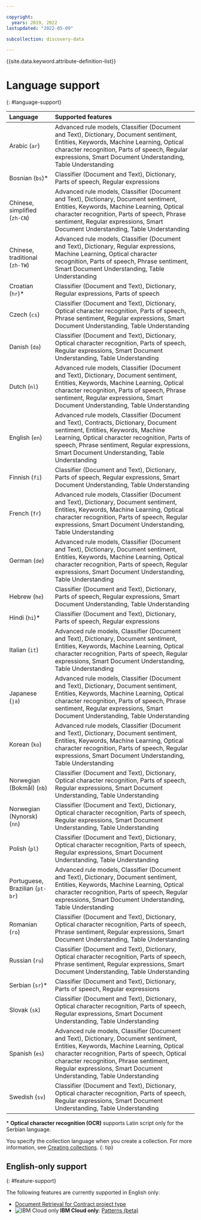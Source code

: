 ```yaml
---

copyright:
  years: 2019, 2022
lastupdated: "2022-05-09"

subcollection: discovery-data

---
```


{{site.data.keyword.attribute-definition-list}}

# Language support
{: #language-support}

| Language | Supported features|
|:---|:---|
| Arabic (`ar`) | Advanced rule models, Classifier (Document and Text), Dictionary, Document sentiment, Entities, Keywords, Machine Learning, Optical character recognition, Parts of speech, Regular expressions, Smart Document Understanding, Table Understanding |
| Bosnian (`bs`)\* | Classifier (Document and Text), Dictionary, Parts of speech, Regular expressions |
| Chinese, simplified (`zh-CN`) | Advanced rule models, Classifier (Document and Text), Dictionary, Document sentiment, Entities, Keywords, Machine Learning, Optical character recognition, Parts of speech, Phrase sentiment, Regular expressions, Smart Document Understanding, Table Understanding|
| Chinese, traditional (`zh-TW`) | Advanced rule models, Classifier (Document and Text), Dictionary, Regular expressions, Machine Learning, Optical character recognition, Parts of speech, Phrase sentiment, Smart Document Understanding, Table Understanding |
| Croatian (`hr`)\* | Classifier (Document and Text), Dictionary, Regular expressions, Parts of speech |
| Czech (`cs`) | Classifier (Document and Text), Dictionary, Optical character recognition, Parts of speech, Phrase sentiment, Regular expressions, Smart Document Understanding, Table Understanding  |
| Danish (`da`) | Classifier (Document and Text), Dictionary, Optical character recognition, Parts of speech, Regular expressions, Smart Document Understanding, Table Understanding |
| Dutch (`nl`) | Advanced rule models, Classifier (Document and Text), Dictionary, Document sentiment, Entities, Keywords, Machine Learning, Optical character recognition, Parts of speech, Phrase sentiment, Regular expressions, Smart Document Understanding, Table Understanding |
| English (`en`) | Advanced rule models, Classifier (Document and Text), Contracts, Dictionary, Document sentiment, Entities, Keywords, Machine Learning, Optical character recognition, Parts of speech, Phrase sentiment, Regular expressions, Smart Document Understanding, Table Understanding |
| Finnish (`fi`) | Classifier (Document and Text), Dictionary, Parts of speech, Regular expressions, Smart Document Understanding, Table Understanding |
| French (`fr`) | Advanced rule models, Classifier (Document and Text), Dictionary, Document sentiment, Entities, Keywords, Machine Learning, Optical character recognition, Parts of speech, Regular expressions, Smart Document Understanding, Table Understanding |
| German (`de`) | Advanced rule models, Classifier (Document and Text), Dictionary, Document sentiment, Entities, Keywords, Machine Learning, Optical character recognition, Parts of speech, Regular expressions, Smart Document Understanding, Table Understanding |
| Hebrew (`he`) | Classifier (Document and Text), Dictionary, Parts of speech, Regular expressions, Smart Document Understanding, Table Understanding |
| Hindi (`hi`)\* | Classifier (Document and Text), Dictionary, Parts of speech, Regular expressions |
| Italian (`it`) | Advanced rule models, Classifier (Document and Text), Dictionary, Document sentiment, Entities, Keywords, Machine Learning, Optical character recognition, Parts of speech, Regular expressions, Smart Document Understanding, Table Understanding |
| Japanese (`ja`) | Advanced rule models, Classifier (Document and Text), Dictionary, Document sentiment, Entities, Keywords, Machine Learning, Optical character recognition, Parts of speech, Phrase sentiment, Regular expressions, Smart Document Understanding, Table Understanding |
| Korean (`ko`) | Advanced rule models, Classifier (Document and Text), Dictionary, Document sentiment, Entities, Keywords, Machine Learning, Optical character recognition, Parts of speech, Regular expressions, Smart Document Understanding, Table Understanding |
| Norwegian (Bokma&#778;l) (`nb`) | Classifier (Document and Text), Dictionary, Optical character recognition, Parts of speech, Regular expressions, Smart Document Understanding, Table Understanding |
| Norwegian (Nynorsk) (`nn`) | Classifier (Document and Text), Dictionary, Optical character recognition, Parts of speech, Regular expressions, Smart Document Understanding, Table Understanding |
| Polish (`pl`) | Classifier (Document and Text), Dictionary, Optical character recognition, Parts of speech, Regular expressions, Smart Document Understanding, Table Understanding |
| Portuguese, Brazilian (`pt-br`) | Advanced rule models, Classifier (Document and Text), Dictionary, Document sentiment, Entities, Keywords, Machine Learning, Optical character recognition, Parts of speech, Regular expressions, Smart Document Understanding, Table Understanding |
| Romanian (`ro`) | Classifier (Document and Text), Dictionary, Optical character recognition, Parts of speech, Phrase sentiment, Regular expressions, Smart Document Understanding, Table Understanding  |
| Russian (`ru`) | Classifier (Document and Text), Dictionary, Optical character recognition, Parts of speech, Phrase sentiment, Regular expressions, Smart Document Understanding, Table Understanding |
| Serbian (`sr`)\* | Classifier (Document and Text), Dictionary, Parts of speech, Regular expressions|
| Slovak (`sk`) | Classifier (Document and Text), Dictionary, Optical character recognition, Parts of speech, Regular expressions, Smart Document Understanding, Table Understanding |
| Spanish (`es`) | Advanced rule models, Classifier (Document and Text), Dictionary, Document sentiment, Entities, Keywords, Machine Learning, Optical character recognition, Parts of speech, Optical character recognition, Phrase sentiment, Regular expressions, Smart Document Understanding, Table Understanding  |
| Swedish (`sv`) | Classifier (Document and Text), Dictionary, Optical character recognition, Parts of speech, Regular expressions, Smart Document Understanding, Table Understanding |

\* **Optical character recognition (OCR)** supports Latin script only for the Serbian language.

You specify the collection language when you create a collection. For more information, see [Creating collections](/docs/discovery-data?topic=discovery-data-collections).
{: tip}

<!--![Cloud Pak for Data only](images/desktop.png) **{{site.data.keyword.icp4dfull_notm}}**: For version 2.1.2 non-English language support, you must install the optional language pack `ibm-watson-discovery-pack1-prod`. Installation instructions for `ibm-watson-discovery-pack1-prod` are available in the [Installing the optional language pack](https://www.ibm.com/support/knowledgecenter/SSQNUZ_2.5.0/cpd/svc/watson/discovery-install.html){: external} section of the {{site.data.keyword.discovery-data_long}} installation instructions. The language pack does not need to be installed separately in {{site.data.keyword.discovery-data_long}} version 2.1.3 or later.
{: note}
-->
## English-only support
{: #feature-support}

The following features are currently supported in English only:

-  [Document Retrieval for Contract project type](/docs/discovery-data?topic=discovery-data-projects#doc-retrieval-contracts)
-  ![IBM Cloud only](images/ibm-cloud.png) **IBM Cloud only**: [Patterns (beta)](/docs/discovery-data?topic=discovery-data-domain#patterns)
